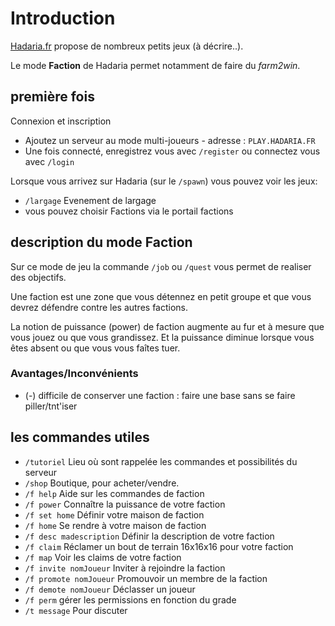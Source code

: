 # Introduction

[Hadaria.fr](https://hadaria.fr/) propose de nombreux petits jeux (à décrire..).

Le mode **Faction** de Hadaria permet notamment de faire du *farm2win*.

## première fois

Connexion et inscription
- Ajoutez un serveur au mode multi-joueurs - adresse : `PLAY.HADARIA.FR`
- Une fois connecté, enregistrez vous avec `/register` ou connectez vous avec `/login`

Lorsque vous arrivez sur Hadaria (sur le `/spawn`) vous pouvez voir les jeux:
 - `/largage` Evenement de largage
 - vous pouvez choisir Factions via le portail factions

## description du mode Faction
 
Sur ce mode de jeu la commande `/job` ou `/quest` vous permet de realiser des objectifs.

Une faction est une zone que vous détennez en petit groupe et que vous devrez défendre contre les autres factions.

La notion de puissance (power) de faction augmente au fur et à mesure que vous jouez ou que vous grandissez. 
Et la puissance diminue lorsque vous êtes absent ou que vous vous faîtes tuer.


### Avantages/Inconvénients
- (-) difficile de conserver une faction : faire une base sans se faire piller/tnt'iser

## les commandes utiles

 - `/tutoriel` Lieu où sont rappelée les commandes et possibilités du serveur
 - `/shop` Boutique, pour acheter/vendre.
 - `/f help` Aide sur les commandes de faction
 - `/f power` Connaître la puissance de votre faction
 - `/f set home` Définir votre maison de faction        
 - `/f home` Se rendre à votre maison de faction
 - `/f desc madescription` Définir la description de votre faction
 - `/f claim` Réclamer un bout de terrain 16x16x16 pour votre faction
 - `/f map` Voir les claims de votre faction
 - `/f invite nomJoueur` Inviter à rejoindre la faction
 - `/f promote nomJoueur` Promouvoir un membre de la faction
 - `/f demote nomJoueur` Déclasser un joueur
 - `/f perm` gérer les permissions en fonction du grade
 - `/t message` Pour discuter

